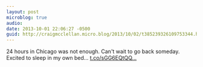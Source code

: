 ```yaml
---
layout: post
microblog: true
audio: 
date: 2013-10-01 22:06:27 -0500
guid: http://craigmcclellan.micro.blog/2013/10/02/t385239326109753344.html
---
```

24 hours in Chicago was not enough. Can't wait to go back someday. Excited to sleep in my own bed… [t.co/sGG6EQtQQ...](http://t.co/sGG6EQtQQ0)
